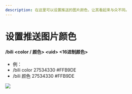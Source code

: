 ```yaml
---
description: 在这里可以设置推送的图片颜色，让其看起来与众不同。
---
```


# 设置推送图片颜色

#### /bili \<color / 颜色> \<uid> <16进制颜色>

* 例：
* /bili color 27534330 #FFB9DE
* /bili 颜色 27534330 #FFB9DE

![](../.gitbook/assets/Screenshot\_2022-05-28-15-32-33-586-edit\_com.tence.jpg)
